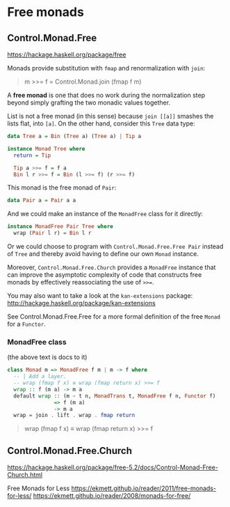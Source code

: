 # Free monads

## Control.Monad.Free

https://hackage.haskell.org/package/free

Monads provide substitution with `fmap` and renormalization with `join`:
>m >>= f = Control.Monad.join (fmap f m)

A **free monad** is one that does no work during the normalization step beyond simply grafting the two monadic values together.

List is not a free monad (in this sense) because `join [[a]]` smashes the lists flat, into `[a]`. On the other hand, consider this `Tree` data type:

```hs
data Tree a = Bin (Tree a) (Tree a) | Tip a

instance Monad Tree where
  return = Tip

  Tip a >>= f = f a
  Bin l r >>= f = Bin (l >>= f) (r >>= f)
```

This monad is the free monad of `Pair`:

```hs
data Pair a = Pair a a
```

And we could make an instance of the `MonadFree` class for it directly:

```hs
instance MonadFree Pair Tree where
  wrap (Pair l r) = Bin l r
```

Or we could choose to program with `Control.Monad.Free.Free Pair` instead of `Tree` and thereby avoid having to define our own `Monad` instance.

Moreover, `Control.Monad.Free.Church` provides a `MonadFree` instance that can improve the asymptotic complexity of code that constructs free monads by effectively reassociating the use of `>>=`.

You may also want to take a look at the `kan-extensions` package:
http://hackage.haskell.org/package/kan-extensions

See Control.Monad.Free.Free for a more formal definition of the free `Monad` for a `Functor`.

### MonadFree class

(the above text is docs to it)

```hs
class Monad m => MonadFree f m | m -> f where
  -- | Add a layer.
  -- wrap (fmap f x) ≡ wrap (fmap return x) >>= f
  wrap :: f (m a) -> m a
  default wrap :: (m ~ t n, MonadTrans t, MonadFree f n, Functor f) 
               => f (m a)
               -> m a
  wrap = join . lift . wrap . fmap return
```

>wrap (fmap f x) ≡ wrap (fmap return x) >>= f


## Control.Monad.Free.Church

https://hackage.haskell.org/package/free-5.2/docs/Control-Monad-Free-Church.html

Free Monads for Less
https://ekmett.github.io/reader/2011/free-monads-for-less/
https://ekmett.github.io/reader/2008/monads-for-free/
